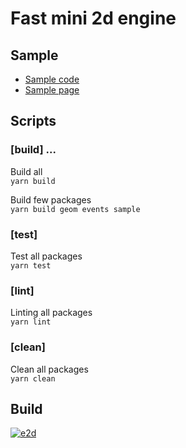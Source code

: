 # Fast mini 2d engine

## Sample
- [Sample code](https://github.com/AntonovSergey2211/e2d/blob/master/packages/sample/src/index.ts) 
- [Sample page](https://antonovsergey2211.github.io/e2d/packages/sample/build/)

## Scripts

### [build] <package1> <package2> ...
Build all <br/>
`yarn build`

Build few packages <br/>
`yarn build geom events sample`

### [test]
Test all packages <br/>
`yarn test`

### [lint]
Linting all packages <br/>
`yarn lint`

### [clean]
Clean all packages <br/>
`yarn clean`

## Build
[![e2d](https://circleci.com/gh/AntonovSergey2211/e2d.svg?style=shield)](https://app.circleci.com/pipelines/github/AntonovSergey2211/e2d)
